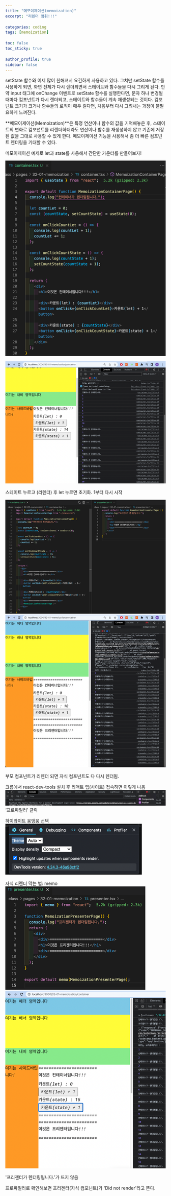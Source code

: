 ```yaml
---
title: "메모이제이션(memoization)"
excerpt: "리렌더 멈춰!!!"

categories: coding
tags: [memoization]

toc: false
toc_sticky: true

author_profile: true
sidebar: false
---
```


setState 함수와 이제 많이 친해져서 요긴하게 사용하고 있다. 그치만 setState 함수를 사용하게 되면, 화면 전체가 다시 렌더되면서 스테이트와 함수들을 다시 그리게 된다. 만약 input 태그에 onChange 이벤트로 setState 함수를 실행한다면, 문자 하나 변경될 때마다 컴포넌트가 다시 렌더되고, 스테이트와 함수들이 계속 재생성되는 것이다. 컴포넌트 크기가 크거나 함수들의 로직이 매우 길다면, 처음부터 다시 그려내는 과정이 불필요하게 느껴진다.

**메모이제이션(Memoization)**은 특정 연산이나 함수의 값을 기억해놓은 후, 스테이트의 변화로 컴포넌트를 리렌더하더라도 연산이나 함수를 재생성하지 않고 기존에 저장된 값을 그대로 사용할 수 있게 한다. 메모이제이션 기능을 사용해서 좀 더 빠른 컴포넌트 렌더링을 기대할 수 있다.

메모이제이션 예제로 let과 state를 사용해서 간단한 카운터를 만들어보자!

![1](\assets/images/memoization/1.png)

![2](\assets/images/memoization/2.png)

스테이트 누르고 (리렌더) 후 let 누르면 초기화. 1부터 다시 시작

![3](\assets/images/memoization/3.png)
![4](\assets/images/memoization/4.png)

부모 컴포넌트가 리렌더 되면 자식 컴포넌트도 다 다시 렌더됨.

크롬에서 react-dev-tools 설치 후 리액트 앱(사이트) 접속하면 이렇게 나옴
![5](\assets/images/memoization/5.png)
‘프로파일러’ 클릭

하이라이트 웅앵웅 선택
![6](\assets/images/memoization/6.png)

자식 리렌더 막는 법: memo
![7](\assets/images/memoization/7.png)
![8](\assets/images/memoization/8.png)

'프리젠터가 렌더링됩니다.'가 뜨지 않음

프로파일러로 확인해보면
프리젠터(자식 컴포넌트)가 'Did not render'라고 뜬다.
